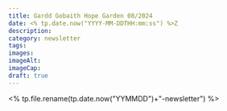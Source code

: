 ```yaml
---
title: Gardd Gobaith Hope Garden 08/2024
date: <% tp.date.now("YYYY-MM-DDTHH:mm:ss") %>Z
description: 
category: newsletter
tags: 
images: 
imageAlt: 
imageCap: 
draft: true
---
```

<% tp.file.rename(tp.date.now("YYMMDD")+"-newsletter")  %>
